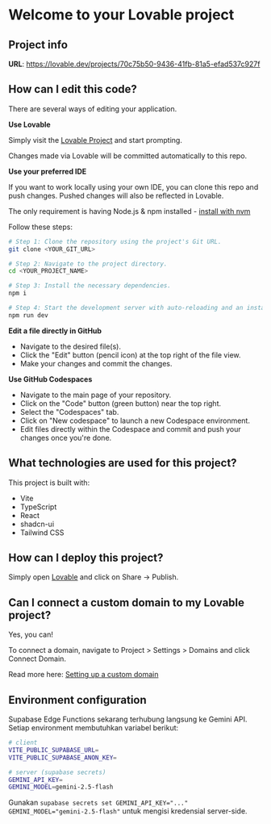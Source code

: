 # Welcome to your Lovable project

## Project info

**URL**: https://lovable.dev/projects/70c75b50-9436-41fb-81a5-efad537c927f

## How can I edit this code?

There are several ways of editing your application.

**Use Lovable**

Simply visit the [Lovable Project](https://lovable.dev/projects/70c75b50-9436-41fb-81a5-efad537c927f) and start prompting.

Changes made via Lovable will be committed automatically to this repo.

**Use your preferred IDE**

If you want to work locally using your own IDE, you can clone this repo and push changes. Pushed changes will also be reflected in Lovable.

The only requirement is having Node.js & npm installed - [install with nvm](https://github.com/nvm-sh/nvm#installing-and-updating)

Follow these steps:

```sh
# Step 1: Clone the repository using the project's Git URL.
git clone <YOUR_GIT_URL>

# Step 2: Navigate to the project directory.
cd <YOUR_PROJECT_NAME>

# Step 3: Install the necessary dependencies.
npm i

# Step 4: Start the development server with auto-reloading and an instant preview.
npm run dev
```

**Edit a file directly in GitHub**

- Navigate to the desired file(s).
- Click the "Edit" button (pencil icon) at the top right of the file view.
- Make your changes and commit the changes.

**Use GitHub Codespaces**

- Navigate to the main page of your repository.
- Click on the "Code" button (green button) near the top right.
- Select the "Codespaces" tab.
- Click on "New codespace" to launch a new Codespace environment.
- Edit files directly within the Codespace and commit and push your changes once you're done.

## What technologies are used for this project?

This project is built with:

- Vite
- TypeScript
- React
- shadcn-ui
- Tailwind CSS

## How can I deploy this project?

Simply open [Lovable](https://lovable.dev/projects/70c75b50-9436-41fb-81a5-efad537c927f) and click on Share -> Publish.

## Can I connect a custom domain to my Lovable project?

Yes, you can!

To connect a domain, navigate to Project > Settings > Domains and click Connect Domain.

Read more here: [Setting up a custom domain](https://docs.lovable.dev/features/custom-domain#custom-domain)

## Environment configuration

Supabase Edge Functions sekarang terhubung langsung ke Gemini API. Setiap environment membutuhkan variabel berikut:

```bash
# client
VITE_PUBLIC_SUPABASE_URL=
VITE_PUBLIC_SUPABASE_ANON_KEY=

# server (supabase secrets)
GEMINI_API_KEY=
GEMINI_MODEL=gemini-2.5-flash
```

Gunakan `supabase secrets set GEMINI_API_KEY="..." GEMINI_MODEL="gemini-2.5-flash"` untuk mengisi kredensial server-side.
